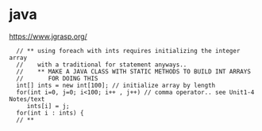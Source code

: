 # java
https://www.jgrasp.org/

      // ** using foreach with ints requires initializing the integer array
      //    with a traditional for statement anyways.. 
      //    ** MAKE A JAVA CLASS WITH STATIC METHODS TO BUILD INT ARRAYS
      //       FOR DOING THIS
      int[] ints = new int[100]; // initialize array by length
      for(int i=0, j=0; i<100; i++ , j++) // comma operator.. see Unit1-4 Notes/text
         ints[i] = j;
      for(int i : ints) {
      // **

